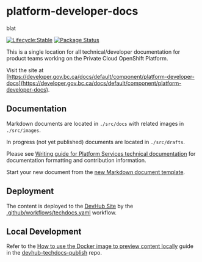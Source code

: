 # platform-developer-docs

blat

[![Lifecycle:Stable](https://img.shields.io/badge/Lifecycle-Stable-97ca00)](https://github.com/bcgov/repomountie/blob/master/doc/lifecycle-badges.md)
[![Package Status](https://github.com/bcgov/platform-developer-docs/actions/workflows/techdocs.yaml/badge.svg)](https://github.com/bcgov/platform-developer-docs/actions/workflows/techdocs.yaml)

This is a single location for all technical/developer documentation for product teams working on the Private Cloud OpenShift Platform.

Visit the site at [https://developer.gov.bc.ca/docs/default/component/platform-developer-docs](https://developer.gov.bc.ca/docs/default/component/platform-developer-docs).

## Documentation

Markdown documents are located in `./src/docs` with related images in `./src/images`.

In progress (not yet published) documents are located in `./src/drafts`.

Please see [Writing guide for Platform Services technical documentation](./tech-docs-writing-guide.md) for documentation formatting and contribution information.

Start your new document from the [new Markdown document template](./new-markdown-document-template.md).

## Deployment

The content is deployed to the [DevHub Site](https://developer.gov.bc.ca) by the [.github/workflows/techdocs.yaml](.github/workflows/techdocs.yaml) workflow.

## Local Development

Refer to the [How to use the Docker image to preview content locally](https://github.com/bcgov/devhub-techdocs-publish/blob/main/docs/index.md#how-to-use-the-docker-image-to-preview-content-locally) guide in the [devhub-techdocs-publish](https://github.com/bcgov/devhub-techdocs-publish) repo.
